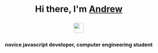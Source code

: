 <h1 align="center">Hi there, I'm <a href="https://www.linkedin.com/in/%D0%B0%D0%BD%D0%B4%D1%80%D0%B5%D0%B9-%D0%B1%D0%B5%D0%BB%D0%BE%D1%83%D1%81-059bb2247/" target="_blank">Andrew</a>

<img src="https://github.com/blackcater/blackcater/raw/main/images/Hi.gif" height="32"/></h1>

<h3 align="center">novice javascript developer, computer engineering student</h3>
